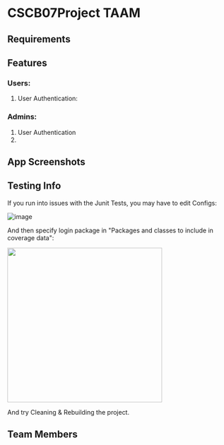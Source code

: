# CSCB07Project TAAM

## Requirements

## Features
### Users:
1. User Authentication:

### Admins:
1. User Authentication
2. 
## App Screenshots

## Testing Info
If you run into issues with the Junit Tests, you may have to edit Configs:

![image](https://github.com/user-attachments/assets/a2c3d6dd-ee03-4505-807b-b23d1b200b38)

And then specify login package in "Packages and classes to include in coverage data":

<img src="https://github.com/user-attachments/assets/38c2b2f5-d0af-49d6-b2b9-53fde56a2955" width="350" height="350">

And try Cleaning & Rebuilding the project.


## Team Members
